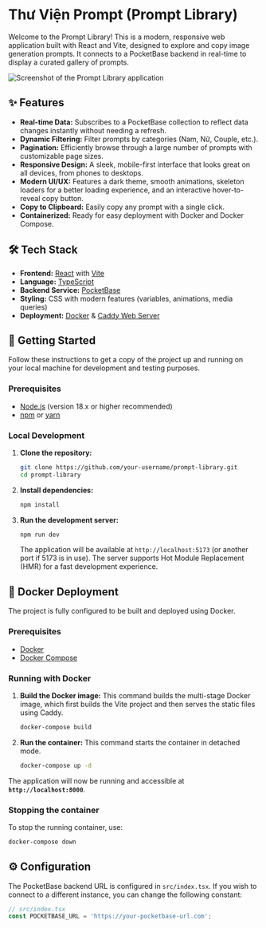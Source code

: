 # Thư Viện Prompt (Prompt Library)

Welcome to the Prompt Library! This is a modern, responsive web application built with React and Vite, designed to explore and copy image generation prompts. It connects to a PocketBase backend in real-time to display a curated gallery of prompts.

![Screenshot of the Prompt Library application](./screenshot.png) <!-- It's recommended to add a screenshot of your app named screenshot.png to the root directory -->

## ✨ Features

- **Real-time Data:** Subscribes to a PocketBase collection to reflect data changes instantly without needing a refresh.
- **Dynamic Filtering:** Filter prompts by categories (Nam, Nữ, Couple, etc.).
- **Pagination:** Efficiently browse through a large number of prompts with customizable page sizes.
- **Responsive Design:** A sleek, mobile-first interface that looks great on all devices, from phones to desktops.
- **Modern UI/UX:** Features a dark theme, smooth animations, skeleton loaders for a better loading experience, and an interactive hover-to-reveal copy button.
- **Copy to Clipboard:** Easily copy any prompt with a single click.
- **Containerized:** Ready for easy deployment with Docker and Docker Compose.

## 🛠️ Tech Stack

- **Frontend:** [React](https://reactjs.org/) with [Vite](https://vitejs.dev/)
- **Language:** [TypeScript](https://www.typescriptlang.org/)
- **Backend Service:** [PocketBase](https://pocketbase.io/)
- **Styling:** CSS with modern features (variables, animations, media queries)
- **Deployment:** [Docker](https://www.docker.com/) & [Caddy Web Server](https://caddyserver.com/)

## 🚀 Getting Started

Follow these instructions to get a copy of the project up and running on your local machine for development and testing purposes.

### Prerequisites

- [Node.js](https://nodejs.org/) (version 18.x or higher recommended)
- [npm](https://www.npmjs.com/) or [yarn](https://yarnpkg.com/)

### Local Development

1.  **Clone the repository:**
    ```bash
    git clone https://github.com/your-username/prompt-library.git
    cd prompt-library
    ```

2.  **Install dependencies:**
    ```bash
    npm install
    ```

3.  **Run the development server:**
    ```bash
    npm run dev
    ```
    The application will be available at `http://localhost:5173` (or another port if 5173 is in use). The server supports Hot Module Replacement (HMR) for a fast development experience.

## 🐳 Docker Deployment

The project is fully configured to be built and deployed using Docker.

### Prerequisites

- [Docker](https://www.docker.com/products/docker-desktop/)
- [Docker Compose](https://docs.docker.com/compose/install/)

### Running with Docker

1.  **Build the Docker image:**
    This command builds the multi-stage Docker image, which first builds the Vite project and then serves the static files using Caddy.
    ```bash
    docker-compose build
    ```

2.  **Run the container:**
    This command starts the container in detached mode.
    ```bash
    docker-compose up -d
    ```

The application will now be running and accessible at **`http://localhost:8000`**.

### Stopping the container

To stop the running container, use:
```bash
docker-compose down
```

## ⚙️ Configuration

The PocketBase backend URL is configured in `src/index.tsx`. If you wish to connect to a different instance, you can change the following constant:

```typescript
// src/index.tsx
const POCKETBASE_URL = 'https://your-pocketbase-url.com';
```
